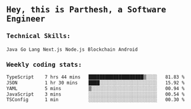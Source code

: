 <samp>
    <h2>Hey, this is Parthesh, a Software Engineer</h2>
    <h3>Technical Skills: </h3>
    <code>Java</code> <code>Go Lang</code> <code>Next.js</code> <code>Node.js</code> <code>Blockchain</code> <code>Android</code>
    <h3>Weekly coding stats:</h3>
<!--START_SECTION:waka-->

```txt
TypeScript    7 hrs 44 mins   ████████████████████▒░░░░   81.83 %
JSON          1 hr 30 mins    ████░░░░░░░░░░░░░░░░░░░░░   15.92 %
YAML          5 mins          ▒░░░░░░░░░░░░░░░░░░░░░░░░   00.94 %
JavaScript    3 mins          ░░░░░░░░░░░░░░░░░░░░░░░░░   00.54 %
TSConfig      1 min           ░░░░░░░░░░░░░░░░░░░░░░░░░   00.30 %
```

<!--END_SECTION:waka-->
</samp>
